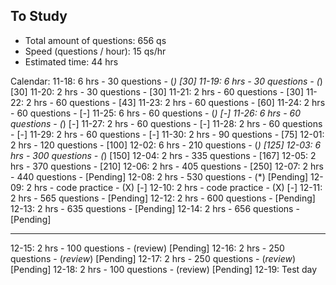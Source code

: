 ## To Study ##

- Total amount of questions:    656 qs
- Speed (questions / hour):     15  qs/hr
- Estimated time:               44  hrs

Calendar:
11-18: 6 hrs    -  30 questions - (*)        [30]
11-19: 6 hrs    -  30 questions - (*)        [30]
11-20: 2 hrs    -  30 questions -            [30]
11-21: 2 hrs    -  60 questions -            [30]
11-22: 2 hrs    -  60 questions -            [43]
11-23: 2 hrs    -  60 questions -            [60]
11-24: 2 hrs    -  60 questions -            [-]
11-25: 6 hrs    -  60 questions - (*)        [-]
11-26: 6 hrs    -  60 questions - (*)        [-]
11-27: 2 hrs    -  60 questions -            [-]
11-28: 2 hrs    -  60 questions -            [-]
11-29: 2 hrs    -  60 questions -            [-]
11-30: 2 hrs    -  90 questions -            [75]
12-01: 2 hrs    - 120 questions -            [100]
12-02: 6 hrs    - 210 questions - (*)        [125]
12-03: 6 hrs    - 300 questions - (*)        [150]
12-04: 2 hrs    - 335 questions -            [167]
12-05: 2 hrs    - 370 questions -            [210]
12-06: 2 hrs    - 405 questions -            [250]
12-07: 2 hrs    - 440 questions -            [Pending]
12-08: 2 hrs    - 530 questions - (*)        [Pending]
12-09: 2 hrs    - code practice - (X)        [-]
12-10: 2 hrs    - code practice - (X)        [-]
12-11: 2 hrs    - 565 questions -            [Pending]
12-12: 2 hrs    - 600 questions -            [Pending]
12-13: 2 hrs    - 635 questions -            [Pending]
12-14: 2 hrs    - 656 questions -            [Pending]
******************************************************
12-15: 2 hrs    - 100 questions - (review)   [Pending]
12-16: 2 hrs    - 250 questions - (*review*) [Pending]
12-17: 2 hrs    - 250 questions - (*review*) [Pending]
12-18: 2 hrs    - 100 questions - (review)   [Pending]
12-19: Test day